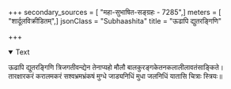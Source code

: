 +++
secondary_sources = [ "महा-सुभाषित-सङ्ग्रहः - 7285",]
meters = [ "शार्दूलविक्रीडितम्",]
jsonClass = "Subhaashita"
title = "ऊढापि द्युतरङ्गिणि"

+++

<details open><summary>Text</summary>

ऊढापि द्युतरङ्गिणि त्रिजगतीवन्द्येन तेनाप्यहो मौलौ बालकुरङ्गकेतनकलालीलावतंसाङ्किते।  
तारक्षारकरं करालमकरं सश्वभ्रमभ्रंकषं मुग्धे जाड्यनिधिं मुधा जलनिधिं यातासि चित्राः स्त्रियः॥
</details>
